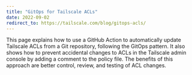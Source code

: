 ```yaml
---
title: "GitOps for Tailscale ACLs"
date: 2022-09-02
redirect_to: https://tailscale.com/blog/gitops-acls/
---
```


<xeblog-conv name="Mimi" mood="happy">This page explains how to use a GitHub Action to automatically update Tailscale ACLs from a Git repository, following the GitOps pattern. It also shows how to prevent accidental changes to ACLs in the Tailscale admin console by adding a comment to the policy file. The benefits of this approach are better control, review, and testing of ACL changes.</xeblog-conv>
